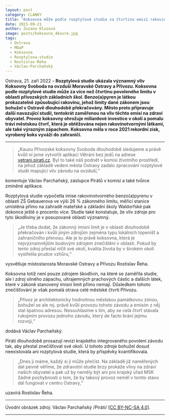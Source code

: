 ```yaml
---
layout: post
category: CLANKY
title: 'Koksovna může podle rozptylové studie za čtvrtinu emisí rakovinotvorného benzoapyrenu'		
date: 2021-09-21
author: Zuzana Klusová
image: posts/koksovna_4koure.jpg
tags:				
  - Ostrava		
  - MOaP
  - Koksovna
  - Rozptylova-studie
  - Rostislav-Řeha
  - Václav-Parchaňský
---
```


Ostrava, 21. zaří 2022 – **Rozptylová studie ukázala významný vliv Koksovny Svoboda na ovzduší Moravské Ostravy a Přívozu. Koksovna podle rozptylové studie může za více než čtvrtinu povoleného limitu v oblasti přívozských základních škol. Benzo(a)pyren je látkou prokazatelně způsobující rakovinu, jehož limity dané zákonem jsou bohužel v Ostravě dlouhodobě překračovány. Město proto připravuje další navazující studii, tentokrát zaměřenou na vliv těchto emisí na zdraví obyvatel. Provoz koksovny ohrožuje miliardové investice v okolí a pomalu tráví městskou čtvrť, která je obtěžována nejen rakovinotvornými látkami, ale také výrazným zápachem. Koksovna měla v roce 2021 rekordní zisk, vyrobený koks vyváží do zahraničí.**

<hr />

>„Kauzu Přívozské koksovny Svoboda dlouhodobě sledujeme a právě kvůli ní jsme vytvořili aplikaci Větrání bez jedů na adrese [vetrani.pirati.cz](https://vetrani.pirati.cz). Byl to také náš podnět v komisi životního prostředí, na jehož základě vedení města Ostravy zadalo zpracování rozptylové studii mapující vliv závodu na ovzduší,“

komentuje Václav Parchaňský, zástupce Pirátů v komisi a také tvůrce zmíněné aplikace.

Rozptylová studie vypočetla imise rakovinotvorného benzo(a)pyrenu v oblasti ZŠ Gebauerova ve výši 26 % zákonného limitu, měřicí stanice umístěna přímo na zahradě mateřské a základní školy Waldorfské pak dokonce ještě o procento více. Studie také konstatuje, že vliv zdroje pro tyto škodliviny je v posuzované oblasti významný.

>„Je třeba dodat, že zákonný imisní limit je v oblasti dlouhodobě překračován i kvůli jiným zdrojům zejména typu lokálních topenišť a zahraničního přenosu. Ale je to právě koksovna, která je nejvýznamnějším bodovým zdrojem znečištění v oblasti. Pokud by tento zdroj přestal ničit své okolí, kvalita života by v širokém okolí vystřelila prudce vzhůru,“

vysvětluje místostarosta Moravské Ostravy a Přívozu Rostislav Řeha.

Koksovna totiž není pouze zdrojem škodlivin, na které se zaměřila studie, ale i zdroj silného zápachu, ultrajemných prachových částic a dalších látek, které v zákoně stanovený imisní limit přímo nemají. Důsledkem tohoto znečišťování je však pomalá otrava celé městské čtvrti Přívozu.

>„Přívoz je architektonicky hodnotnou městskou památkovou zónou, bohužel se ale mj. právě kvůli provozu tohoto závodu a emisím z něj stal špatnou adresou. Nesouhlasíme s tím, aby se celá čtvrť stávala rukojmím provozu jednoho závodu, který de facto brání jejímu rozvoji,“

dodává Václav Parchaňský.

Piráti dlouhodobě prosazují revizi krajského integrovaného povolení závodu tak, aby přestal znečišťovat své okolí. U tohoto zdroje bohužel dosud neexistovala ani rozptylová studie, která by příspěvky kvantifikovala.

>„Dnes ji máme, každý si ji může přečíst. Na základě již naměřených dat pevně věříme, že zdravotní studie brzy prokáže vlivy na zdraví našich obyvatel a pak už by neměly být ani pro krajský úřad MSK žádné pochybnosti o tom, že by takový provoz neměl v tomto stavu dál fungovat v centru Ostravy,“

uzavírá Rostislav Řeha.

---

Úvodní obrázek zdroj: Václav Parchaňský /Piráti/ \[[CC BY-NC-SA 4.0](https://creativecommons.org/licenses/by-nc-sa/4.0/deed.cs)\].


- - -
